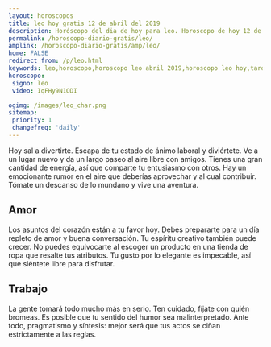 ```yaml
---
layout: horoscopos
title: leo hoy gratis 12 de abril del 2019 
description: Horóscopo del dia de hoy para leo. Horoscopo de hoy 12 de abril del 2019. Las predicciones de amor, trabajo, vida personal gratis.
permalink: /horoscopo-diario-gratis/leo/
amplink: /horoscopo-diario-gratis/amp/leo/
home: FALSE
redirect_from: /p/leo.html
keywords: leo,horoscopo,horoscopo leo abril 2019,horoscopo leo hoy,tarot leo abril 2019,horoscopo leo,tarot leo hoy,horoscopo de hoy,horoscopo diario,tarot del amor,horoscopo de hoy leo,horoscopo diario del tarot, Horoscopo de hoy leo 12 de abril del 2019,horóscopo del día,signos zodiacales 2019, el horoscopo de hoy
horoscopo:
 signo: leo
 video: IqFHy9N1QDI

ogimg: /images/leo_char.png
sitemap:
 priority: 1
 changefreq: 'daily'
---
```



Hoy sal a divertirte. Escapa de tu estado de ánimo laboral y diviértete. Ve a un lugar nuevo y da un largo paseo al aire libre con amigos. Tienes una gran cantidad de energía, así que comparte tu entusiasmo con otros. Hay un emocionante rumor en el aire que deberías aprovechar y al cual contribuir. Tómate un descanso de lo mundano y vive una aventura.

## Amor

Los asuntos del corazón están a tu favor hoy. Debes prepararte para un día repleto de amor y buena conversación. Tu espíritu creativo también puede crecer. No puedes equivocarte al escoger un producto en una tienda de ropa que resalte tus atributos. Tu gusto por lo elegante es impecable, así que siéntete libre para disfrutar.

## Trabajo

La gente tomará todo mucho más en serio. Ten cuidado, fíjate con quién bromeas. Es posible que tu sentido del humor sea malinterpretado. Ante todo, pragmatismo y síntesis: mejor será que tus actos se ciñan estrictamente a las reglas.
